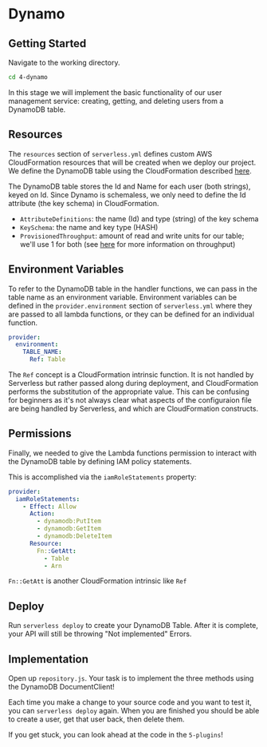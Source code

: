 # Dynamo

## Getting Started

Navigate to the working directory.

```sh
cd 4-dynamo
```

In this stage we will implement the basic functionality of our user management
service: creating, getting, and deleting users from a DynamoDB table.

## Resources

The `resources` section of `serverless.yml` defines custom AWS CloudFormation resources
that will be created when we deploy our project. We define the DynamoDB
table using the CloudFormation described
[here](http://docs.aws.amazon.com/AWSCloudFormation/latest/UserGuide/aws-resource-dynamodb-table.html).

The DynamoDB table stores the Id and Name for each user (both strings),
keyed on Id. Since Dynamo is schemaless, we only need to define the Id
attribute (the key schema) in CloudFormation.

* `AttributeDefinitions`: the name (Id) and type (string) of the key schema
* `KeySchema`: the name and key type (HASH)
* `ProvisionedThroughput`: amount of read and write units for our table; we'll use 1 for both (see [here](http://docs.aws.amazon.com/amazondynamodb/latest/developerguide/ProvisionedThroughput.html) for more information on throughput)

## Environment Variables

To refer to the DynamoDB table in the handler functions, we can pass in the
table name as an environment variable. Environment variables can be defined in
the `provider.environment` section of `serverless.yml` where they are passed to
all lambda functions, or they can be defined for an individual function.

```yml
provider:
  environment:
    TABLE_NAME:
      Ref: Table
```

The `Ref` concept is a CloudFormation intrinsic function. It is not handled by Serverless but rather passed along during deployment, and CloudFormation performs the substitution of the appropriate value. This can be confusing for beginners as it's not always clear what aspects of the configuraion file are being handled by Serverless, and which are CloudFormation constructs.

## Permissions

Finally, we needed to give the Lambda functions permission to interact with the
DynamoDB table by defining IAM policy statements.

This is accomplished via the `iamRoleStatements` property:

```yml
provider:
  iamRoleStatements:
    - Effect: Allow
      Action:
        - dynamodb:PutItem
        - dynamodb:GetItem
        - dynamodb:DeleteItem
      Resource:
        Fn::GetAtt:
          - Table
          - Arn
```

`Fn::GetAtt` is another CloudFormation intrinsic like `Ref`

## Deploy

Run `serverless deploy` to create your DynamoDB Table. After it is complete, your API will still be throwing "Not implemented" Errors.

## Implementation

Open up `repository.js`. Your task is to implement the three methods using the DynamoDB DocumentClient!

Each time you make a change to your source code and you want to test it, you can `serverless deploy` again. When you are finished you should be able to create a user, get that user back, then delete them.

If you get stuck, you can look ahead at the code in the `5-plugins`!
